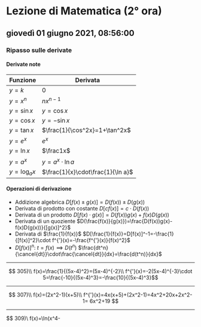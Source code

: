 # Lezione di Matematica (2° ora)

## giovedì 01 giugno 2021, 08:56:00

### Ripasso sulle derivate

#### Derivate note

|Funzione|Derivata|
|----|----|
|$y=k$|0|
|$y=x^n$|$nx^{n-1}$|
|$y=\sin x$|$y=\cos x$|
|$y=\cos x$|$y=-\sin x$
|$y=\tan x$|$\frac{1}{\cos^2x}=1+\tan^2x$|
|$y=e^x$|$e^x$|
|$y=\ln x$|$\frac1x$|
|$y=a^x$|$y=a^x\cdot\ln a$|
|$y=\log_{a}x$|$\frac{1}{x}\cdot\frac{1}{\ln a}$

#### Operazioni di derivazione

* Addizione algebrica
 $D[f(x)\pm g(x)]=D(f(x))\pm D(g(x))$
 * Derivata di prodotto con costante
 $D[c f(x)]=c\cdot D(f(x))$
* Derivata di un prodotto
$D[f(x)\cdot g(x)]=D(f(x))g(x)+f(x)D(g(x))$ 
* Derivata di un quoziente
$D(\frac{f(x)}{g(x)})=\frac{D(f(x))g(x)-f(x)D(g(x))}{[g(x)]^2}$
* Derivata di $\frac{1}{f(x)}$
$D[\frac{1}{f(x)}=D[f(x)]^-1=-\frac{1}{[f(x)]^2}\cdot f^{'}(x)=-\frac{f^{'}(x)}{f(x)^2}$
* $D[f(x)]^n$:
$t=f(x)\implies D(t^n)$
$\frac{dt^n}{\cancel{dt}}\cdot\frac{\cancel{dt}}{dx}=\frac{d(t^n)}{dx}$


---

$$
305)\\
f(x)=\frac{1}{(5x-4)^2}=(5x-4)^{-2}\\
f^{'}(x)=-2(5x-4)^{-3}\cdot 5=\frac{-10}{(5x-4)^3}=-\frac{10}{(5x-4)^3}$$

---

$$
307)\\
f(x)=(2x^2-1)(x+5)\\
f^{'}(x)=4x(x+5)+(2x^2-1)=4x^2+20x+2x^2-1=
6x^2+19
$$

---

$$
309)\\
f(x)=\ln(x^4-
<!--stackedit_data:
eyJoaXN0b3J5IjpbLTYxMDI1MjY3LC0zNjA2OTEyNCw1MjU1OD
cyNzNdfQ==
-->